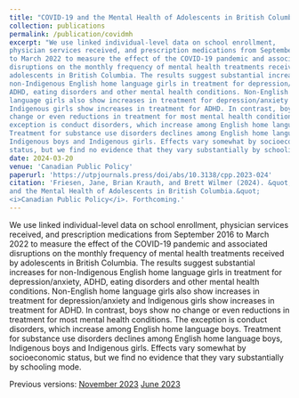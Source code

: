 ```yaml
---
title: "COVID-19 and the Mental Health of Adolescents in British Columbia"
collection: publications
permalink: /publication/covidmh
excerpt: "We use linked individual-level data on school enrollment,
physician services received, and prescription medications from September 2016
to March 2022 to measure the effect of the COVID-19 pandemic and associated
disruptions on the monthly frequency of mental health treatments received by
adolescents in British Columbia. The results suggest substantial increases for
non-Indigenous English home language girls in treatment for depression/anxiety,
ADHD, eating disorders and other mental health conditions. Non-English home
language girls also show increases in treatment for depression/anxiety and
Indigenous girls show increases in treatment for ADHD. In contrast, boys show no
change or even reductions in treatment for most mental health conditions. The
exception is conduct disorders, which increase among English home language boys.
Treatment for substance use disorders declines among English home language boys,
Indigenous boys and Indigenous girls. Effects vary somewhat by socioeconomic
status, but we find no evidence that they vary substantially by schooling mode."
date: 2024-03-20
venue: 'Canadian Public Policy'
paperurl: 'https://utpjournals.press/doi/abs/10.3138/cpp.2023-024'
citation: 'Friesen, Jane, Brian Krauth, and Brett Wilmer (2024). &quot;COVID-19
and the Mental Health of Adolescents in British Columbia.&quot; 
<i>Canadian Public Policy</i>. Forthcoming.'
---
```

We use linked individual-level data on school enrollment,
physician services received, and prescription medications from September 2016
to March 2022 to measure the effect of the COVID-19 pandemic and associated
disruptions on the monthly frequency of mental health treatments received by
adolescents in British Columbia. The results suggest substantial increases for
non-Indigenous English home language girls in treatment for depression/anxiety,
ADHD, eating disorders and other mental health conditions. Non-English home
language girls also show increases in treatment for depression/anxiety and
Indigenous girls show increases in treatment for ADHD. In contrast, boys show no
change or even reductions in treatment for most mental health conditions. The
exception is conduct disorders, which increase among English home language boys.
Treatment for substance use disorders declines among English home language boys,
Indigenous boys and Indigenous girls. Effects vary somewhat by socioeconomic
status, but we find no evidence that they vary substantially by schooling mode.

Previous versions:
[November 2023](https://bvkrauth.github.io/files/covidmh-nov2023.pdf)
[June 2023](https://www.edworkingpapers.com/ai23-805)
